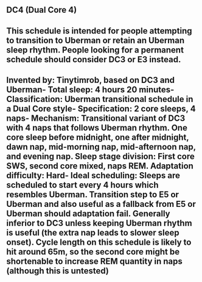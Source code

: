 DC4 (Dual Core 4)
-----------------------------------------------
This schedule is intended for people attempting to transition to Uberman or retain an Uberman sleep rhythm. People looking for a permanent schedule should consider DC3 or E3 instead.
-----------------------------------------------
**Invented by**: Tinytimrob, based on DC3 and Uberman- 
**Total sleep**: 4 hours 20 minutes- 
**Classification**: Uberman transitional schedule in a Dual Core style- 
**Specification**: 2 core sleeps, 4 naps- 
**Mechanism**: Transitional variant of DC3 with 4 naps that follows Uberman rhythm. One core sleep before midnight, one after midnight, dawn nap, mid-morning nap, mid-afternoon nap, and evening nap. Sleep stage division: First core SWS, second core mixed, naps REM.
**Adaptation difficulty**: Hard- 
**Ideal scheduling**: Sleeps are scheduled to start every 4 hours which resembles Uberman. Transition step to E5 or Uberman and also useful as a fallback from E5 or Uberman should adaptation fail. Generally inferior to DC3 unless keeping Uberman rhythm is useful (the extra nap leads to slower sleep onset). Cycle length on this schedule is likely to hit around 65m, so the second core might be shortenable to increase REM quantity in naps (although this is untested)
-----------------------------------------------
